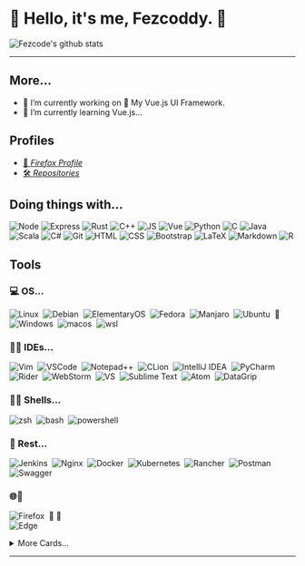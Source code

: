 <!--
**fezcode/fezcode** is a ✨ _special_ ✨ repository because its `README.md` (this file) appears on your GitHub profile.

Here are some ideas to get you started:

- 🔭 I’m currently working on ...
- 🌱 I’m currently learning ...
- 👯 I’m looking to collaborate on ...
- 🤔 I’m looking for help with ...
- 💬 Ask me about ...
- 📫 How to reach me: ...
- 😄 Pronouns: ...
- ⚡ Fun fact: ...

For badges:
https://github.com/Ileriayo/markdown-badges

-->

# 👋 Hello, it's me, Fezcoddy. 👋
![Fezcode's github stats](https://github-readme-stats.vercel.app/api?username=fezcode&show_icons=true&theme=dracula)

----

## More...  
- 🔭 I’m currently working on 🤫 My Vue.js UI Framework.
- 🌱 I’m currently learning Vue.js...

## Profiles
- [🦊 _Firefox Profile_](https://addons.mozilla.org/tr/firefox/user/17269481/)
- [🛠 _Repositories_](https://github.com/fezcode?tab=repositories)

## Doing things with...
![Node](https://img.shields.io/badge/-NodeJS-blue?logo=node.js)
![Express](https://img.shields.io/badge/-Express-404d59?logo=express&logoColor=61DAFB)
![Rust](https://img.shields.io/badge/-Rust-red?logo=rust)
![C++](https://img.shields.io/badge/-C%2B%2B-brightgreen?logo=c%2B%2B)
![JS](https://img.shields.io/badge/-Javascript-yellow?logo=javascript)
![Vue](https://img.shields.io/badge/-Vue-35495e?logo=vue.js)
![Python](https://img.shields.io/badge/-Python-black?logo=python)
![C](https://img.shields.io/badge/-C-blueviolet?logo=c)
![Java](https://img.shields.io/badge/-Java-%23000f14?logo=java)
![Scala](https://img.shields.io/badge/-Scala-%23000f14?logo=scala&logoColor=red)
![C#](https://img.shields.io/badge/-%20C%23-blueviolet?logo=csharp)
![Git](https://img.shields.io/badge/-Git-05122A?style=flat&logo=git)
![HTML](https://img.shields.io/badge/-HTML-05122A?logo=HTML5&logoColor=E34F26)
![CSS](https://img.shields.io/badge/-CSS-05122A?logo=CSS3&logoColor=30A4D6)
![Bootstrap](https://img.shields.io/badge/-Bootstrap-05122A?logo=bootstrap)
![LaTeX](https://img.shields.io/badge/-LaTeX-05122A?logo=latex)
![Markdown](https://img.shields.io/badge/-Markdown-05122A?logo=markdown)
![R](https://img.shields.io/badge/-R-05122A?logo=r)


## Tools

### 💻 OS...
![Linux](https://img.shields.io/badge/Linux-05122A?logoColor=FED800&logo=linux)&nbsp; 
![Debian](https://img.shields.io/badge/Debian-05122A?logoColor=D70A53&logo=debian)&nbsp;
![ElementaryOS](https://img.shields.io/badge/ElementaryOS-05122A?logoColor=white&logo=elementary)&nbsp;
![Fedora](https://img.shields.io/badge/Fedora-05122A?logoColor=white&logo=Fedora)&nbsp;
![Manjaro](https://img.shields.io/badge/Manjaro-05122A?logoColor=35BF5C&logo=Manjaro)&nbsp;
![Ubuntu](https://img.shields.io/badge/Ubuntu-05122A?logoColor=E95420&logo=Ubuntu)&nbsp; 🐧
![Windows](https://img.shields.io/badge/Windows-05122A?logoColor=30A4D6&logo=windows)&nbsp;
![macos](https://img.shields.io/badge/macos-05122A?logoColor=violet&logo=macos)&nbsp;
![wsl](https://img.shields.io/badge/wsl-05122A?logoColor=30A4D6&logo=linux)

### 👨‍💻 IDEs...
![Vim](https://img.shields.io/badge/-Vim-05122A?logo=vim&logoColor=green)&nbsp;
![VSCode](https://img.shields.io/badge/-Visual%20Studio%20Code-05122A?logo=visual-studio-code&logoColor=007ACC)&nbsp;
![Notepad++](https://img.shields.io/badge/-Notepad%2B%2B-05122A?logo=notepad%2B%2B&logoColor=brightgreen)&nbsp;
![CLion](https://img.shields.io/badge/-CLion-05122A?logo=clion&logoColor=white)&nbsp;
![IntelliJ IDEA](https://img.shields.io/badge/-IntelliJ%20IDEA-05122A?logo=intellij-idea&logoColor=white)&nbsp;
![PyCharm](https://img.shields.io/badge/-PyCharm-05122A?logo=pycharm&logoColor=white)&nbsp;
![Rider](https://img.shields.io/badge/-Rider-05122A?logo=rider&logoColor=white)&nbsp;
![WebStorm](https://img.shields.io/badge/-WebStorm-05122A?logo=WebStorm&logoColor=white)&nbsp;
![VS](https://img.shields.io/badge/-Visual%20Studio-05122A?logo=visual-studio&logoColor=violet)&nbsp;
![Sublime Text](https://img.shields.io/badge/-Sublime%20Text-05122A?logo=sublime-text&logoColor=important)&nbsp;
![Atom](https://img.shields.io/badge/-Atom-05122A?logo=atom&logoColor=important)&nbsp;
![DataGrip](https://img.shields.io/badge/-DataGrip-05122A?logo=datagrip&logoColor=white)&nbsp;

### 🐚🦐 Shells...
![zsh](https://img.shields.io/badge/-zsh-05122A?logo=gnu-bash&logoColor=white)&nbsp;
![bash](https://img.shields.io/badge/-bash-05122A?logo=gnu-bash&logoColor=white)&nbsp;
![powershell](https://img.shields.io/badge/-powershell-05122A?logo=powershell&logoColor=BF0D4F)&nbsp;

### 🔧 Rest...
![Jenkins](https://img.shields.io/badge/-Jenkins-05122A?logo=Jenkins&logoColor=white)&nbsp;
![Nginx](https://img.shields.io/badge/-Nginx-05122A?logo=Nginx&logoColor=009639)&nbsp;
![Docker](https://img.shields.io/badge/-Docker-05122A?logo=Docker&logoColor=0db7ed)&nbsp;
![Kubernetes](https://img.shields.io/badge/-Kubernetes-05122A?logo=Kubernetes&logoColor=326ce5)&nbsp;
![Rancher](https://img.shields.io/badge/-Rancher-05122A?logo=Rancher&logoColor=0075A8)&nbsp;
![Postman](https://img.shields.io/badge/-Postman-05122A?logo=Postman&logoColor=FF6C37)&nbsp;
![Swagger](https://img.shields.io/badge/-Swagger-05122A?logo=Swagger&logoColor=Clojure)&nbsp;

### 🌐🌊
![Firefox](https://img.shields.io/badge/-Firefox-05122A?logo=Firefox&logoColor=FF7139) &nbsp;🧡&nbsp;🦊&nbsp;<br> 
![Edge](https://img.shields.io/badge/-Edge-05122A?logo=Microsoft-edge&logoColor=0078D7)&nbsp;

<details>
  <summary>More Cards...</summary>
  <img align="left" width="75%" src="https://metrics.lecoq.io/fezcode?template=classic">
</details> 

------

